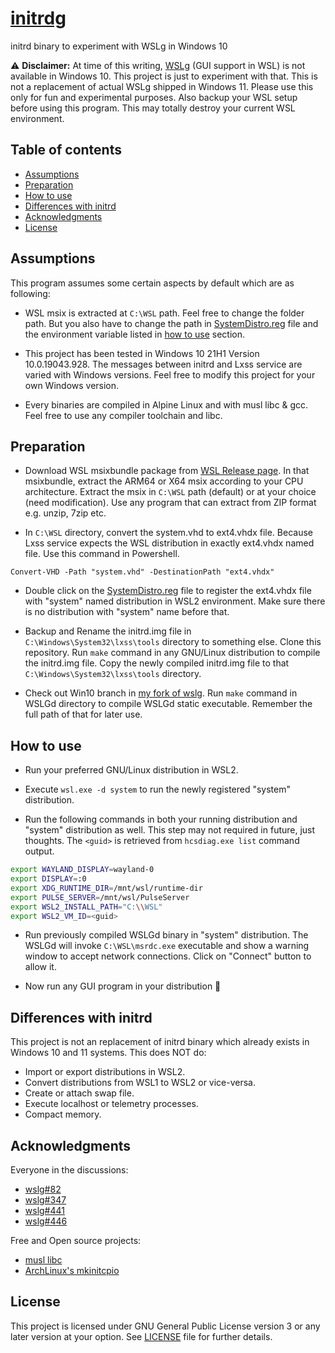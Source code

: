 # [initrdg](https://github.com/Biswa96/initrdg)

initrd binary to experiment with WSLg in Windows 10

:warning: **Disclaimer:** At time of this writing, [WSLg] (GUI support in WSL)
is not available in Windows 10. This project is just to experiment with that.
This is not a replacement of actual WSLg shipped in Windows 11. Please use this
only for fun and experimental purposes. Also backup your WSL setup before using
this program. This may totally destroy your current WSL environment.

[WSLg]: https://github.com/microsoft/wslg

## Table of contents

* [Assumptions](#assumptions)
* [Preparation](#preparation)
* [How to use](#how-to-use)
* [Differences with initrd](#differences-with-initrd)
* [Acknowledgments](#acknowledgments)
* [License](#license)

## Assumptions

This program assumes some certain aspects by default which are as following:

* WSL msix is extracted at `C:\WSL` path. Feel free to change the folder path.
But you also have to change the path in [SystemDistro.reg](SystemDistro.reg)
file and the environment variable listed in [how to use](#how-to-use) section.

* This project has been tested in Windows 10 21H1 Version 10.0.19043.928.
The messages between initrd and Lxss service are varied with Windows versions.
Feel free to modify this project for your own Windows version.

* Every binaries are compiled in Alpine Linux and with musl libc & gcc.
Feel free to use any compiler toolchain and libc.

## Preparation

* Download WSL msixbundle package from [WSL Release page]. In that msixbundle,
extract the ARM64 or X64 msix according to your CPU architecture. Extract the
msix in `C:\WSL` path (default) or at your choice (need modification). Use any
program that can extract from ZIP format e.g. unzip, 7zip etc.

[WSL Release page]: https://github.com/microsoft/WSL/releases

* In `C:\WSL` directory, convert the system.vhd to ext4.vhdx file. Because Lxss
service expects the WSL distribution in exactly ext4.vhdx named file. Use this
command in Powershell.

```
Convert-VHD -Path "system.vhd" -DestinationPath "ext4.vhdx"
```

* Double click on the [SystemDistro.reg](SystemDistro.reg) file to register
the ext4.vhdx file with "system" named distribution in WSL2 environment.
Make sure there is no distribution with "system" name before that.

* Backup and Rename the initrd.img file in `C:\Windows\System32\lxss\tools`
directory to something else. Clone this repository. Run `make` command in any
GNU/Linux distribution to compile the initrd.img file. Copy the newly compiled
initrd.img file to that `C:\Windows\System32\lxss\tools` directory.

* Check out Win10 branch in [my fork of wslg](https://github.com/Biswa96/wslg).
Run `make` command in WSLGd directory to compile WSLGd static executable.
Remember the full path of that for later use.

## How to use

* Run your preferred GNU/Linux distribution in WSL2.

* Execute `wsl.exe -d system` to run the newly registered "system" distribution.

* Run the following commands in both your running distribution and "system"
distribution as well. This step may not required in future, just thoughts.
The `<guid>` is retrieved from `hcsdiag.exe list` command output.

```sh
export WAYLAND_DISPLAY=wayland-0
export DISPLAY=:0
export XDG_RUNTIME_DIR=/mnt/wsl/runtime-dir
export PULSE_SERVER=/mnt/wsl/PulseServer
export WSL2_INSTALL_PATH="C:\\WSL"
export WSL2_VM_ID=<guid>
```

* Run previously compiled WSLGd binary in "system" distribution. The WSLGd will
invoke `C:\WSL\msrdc.exe` executable and show a warning window to accept network
connections. Click on "Connect" button to allow it.

* Now run any GUI program in your distribution :tada:

## Differences with initrd

This project is not an replacement of initrd binary which already exists in
Windows 10 and 11 systems. This does NOT do:

* Import or export distributions in WSL2.
* Convert distributions from WSL1 to WSL2 or vice-versa.
* Create or attach swap file.
* Execute localhost or telemetry processes.
* Compact memory.

## Acknowledgments

Everyone in the discussions:

* [wslg#82](https://github.com/microsoft/wslg/discussions/82)
* [wslg#347](https://github.com/microsoft/wslg/issues/347)
* [wslg#441](https://github.com/microsoft/wslg/issues/414)
* [wslg#446](https://github.com/microsoft/wslg/issues/446)

Free and Open source projects:

* [musl libc](https://git.musl-libc.org/cgit/musl)
* [ArchLinux's mkinitcpio](https://github.com/archlinux/mkinitcpio)

## License

This project is licensed under GNU General Public License version 3 or any later
version at your option. See [LICENSE](LICENSE) file for further details.
